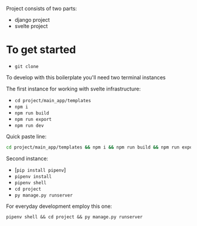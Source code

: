 Project consists of two parts: 
- django project
- svelte project

# To get started

- `git clone `

To develop with this boilerplate you'll need two terminal instances

The first instance for working with svelte infrastructure:

- `cd project/main_app/templates`
- `npm i`
- `npm run build`
- `npm run export`
- `npm run dev`

Quick paste line: 

```bash
cd project/main_app/templates && npm i && npm run build && npm run export && npm run dev
```

Second instance:

- [`pip install pipenv`]
- `pipenv install`
- `pipenv shell`
- `cd project`
- `py manage.py runserver`

For everyday development employ this one:

```
pipenv shell && cd project && py manage.py runserver
```